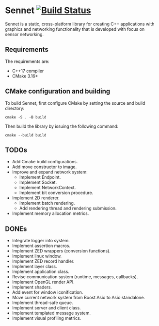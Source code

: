 # Sennet [![Build Status](https://travis-ci.com/markvilar/Sennet.svg?branch=master)](https://travis-ci.com/markvilar/Sennet)

Sennet is a static, cross-platform library for creating C++ applications 
with graphics and networking functionality that is developed with focus on 
sensor networking.

## Requirements
The requirements are:
- C++17 compiler
- CMake 3.16+

## CMake configuration and building
To build Sennet, first configure CMake by setting the source and build directory:
```
cmake -S . -B build
```
Then build the library by issuing the following command:
```
cmake --build build
```

## TODOs
- Add Cmake build configurations.
- Add move constructor to image.
- Improve and expand network system:
    - Implement Endpoint.
    - Implement Socket.
    - Implement NetworkContext.
    - Implement bit conversion procedure.
- Implement 2D renderer.
    - Implement batch rendering.
    - Add rendering thread and rendering submission.
- Implement memory allocation metrics.

## DONEs
- Integrate logger into system.
- Implement assertion macros.
- Implement ZED wrappers (conversion functions).
- Implement linux window.
- Implement ZED record handler.
- Implement layer class.
- Implement application class.
- Revise communication system (runtime, messages, callbacks).
- Implement OpenGL render API.
- Implement shaders.
- Add event for window iconification.
- Move current network system from Boost.Asio to Asio standalone.
- Implement thread-safe queue.
- Implement server and client class.
- Implement templated message system.
- Implement visual profiling metrics.
